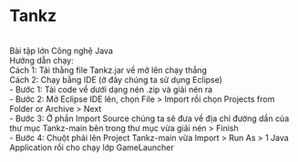 # Tankz
<br>Bài tập lớn Công nghệ Java
<br>Hướng dẫn chạy:
<br>Cách 1: Tải thằng file Tankz.jar về mở lên chạy thẳng
<br>Cách 2: Chạy bằng IDE (ở đây chúng ta sử dụng Eclipse)
    <br> - Bước 1: Tải code về dưới dạng nén .zip và giải nén ra
    <br> - Bước 2: Mở Eclipse IDE lên, chọn File > Import rồi chọn Projects from Folder or Archive > Next
    <br> - Bước 3: Ở phần Import Source chúng ta sẽ đưa về địa chỉ đường dần của thư mục Tankz-main bên trong thư mục vừa giải nén > Finish
    <br> - Bước 4: Chuột phải lên Project Tankz-main vừa Import > Run As > 1 Java Application rồi cho chạy lớp GameLauncher

